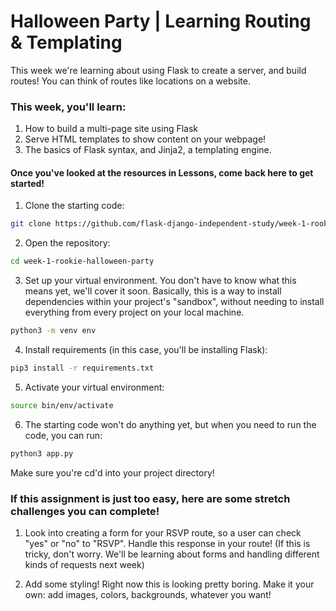 # Halloween Party | Learning Routing & Templating

This week we're learning about using Flask to create a server, and build routes! You can think of routes
like locations on a website.

### This week, you'll learn:

  1. How to build a multi-page site using Flask
  2. Serve HTML templates to show content on your webpage!
  3. The basics of Flask syntax, and Jinja2, a templating engine.

#### Once you've looked at the resources in Lessons, come back here to get started!

1. Clone the starting code:

```zsh
git clone https://github.com/flask-django-independent-study/week-1-rookie-halloween-party
```

2. Open the repository:

```zsh
cd week-1-rookie-halloween-party
```

3. Set up your virtual environment. You don't have to know what this means yet, we'll cover it soon. Basically,
this is a way to install dependencies within your project's "sandbox", without needing to install everything from
every project on your local machine.

```zsh
python3 -m venv env
```

4. Install requirements (in this case, you'll be installing Flask):

```zsh
pip3 install -r requirements.txt
```

5. Activate your virtual environment:

```zsh
source bin/env/activate
```

6. The starting code won't do anything yet, but when you need to run the code, you can run:

```zsh
python3 app.py
```

Make sure you're cd'd into your project directory!

### If this assignment is just too easy, here are some stretch challenges you can complete!

  1. Look into creating a form for your RSVP route, so a user can check "yes" or "no" to "RSVP". Handle this response in your route! (If this is tricky, don't worry. We'll be learning about forms and handling different kinds of requests next week)

  2. Add some styling! Right now this is looking pretty boring. Make it your own: add images, colors, backgrounds, whatever you want!
